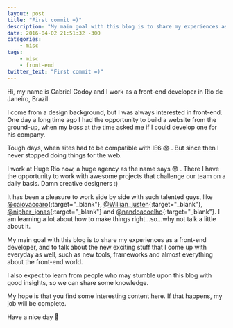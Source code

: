 ```yaml
---
layout: post
title: "First commit =)"
description: "My main goal with this blog is to share my experiences as a front-end developer, and to talk about the new exciting stuff that I come up with everyday as well, such as new tools, frameworks and almost everything about the front-end world."
date: 2016-04-02 21:51:32 -300
categories:
    - misc
tags:
    - misc
    - front-end
twitter_text: "First commit =)"
---
```

Hi, my name is Gabriel Godoy and I work as a front-end developer in Rio de Janeiro, Brazil.

I come from a design background, but I was always interested in front-end. One day a long time ago I had the opportunity to build a website from the ground-up, when my boss at the time asked me if I could develop one for his company.

Tough days, when sites had to be compatible with IE6 😱 . But since then I never stopped doing things for the web.

I work at Huge Rio now, a huge agency as the name says 😓 . There I have the opportunity to work with awesome projects that challenge our team on a daily basis. Damn creative designers :)

It has been a pleasure to work side by side with such talented guys, like [@caiovaccaro](https://twitter.com/caiovaccaro){:target="_blank"}, [@Willian_justen](http://willianjusten.com.br/){:target="_blank"}, [@nipher_jonas](http://nipher.io/){:target="_blank"} and [@nandoacoelho](http://twitter.com/nandoacoelho){:target="_blank"}. I am learning a lot about how to make things right...so...why not talk a little about it.

My main goal with this blog is to share my experiences as a front-end developer, and to talk about the new exciting stuff that I come up with everyday as well, such as new tools, frameworks and almost everything about the front-end world.

I also expect to learn from people who may stumble upon this blog with good insights, so we can share some knowledge.

My hope is that you find some interesting content here. If that happens, my job will be complete.

Have a nice day 🙌
